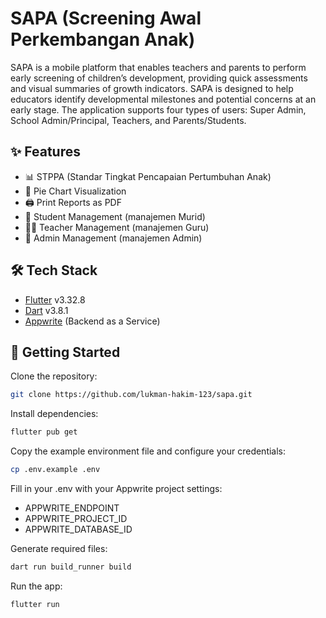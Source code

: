 # SAPA (Screening Awal Perkembangan Anak)

SAPA is a mobile platform that enables teachers and parents to perform early screening of children’s development, providing quick assessments and visual summaries of growth indicators. SAPA is designed to help educators identify developmental milestones and potential concerns at an early stage. The application supports four types of users: Super Admin, School Admin/Principal, Teachers, and Parents/Students.

## ✨ Features

- 📊 STPPA (Standar Tingkat Pencapaian Pertumbuhan Anak)
- 🥧 Pie Chart Visualization
- 🖨️ Print Reports as PDF
- 👶 Student Management (manajemen Murid)
- 👩‍🏫 Teacher Management (manajemen Guru)
- 🏫 Admin Management (manajemen Admin)

## 🛠️ Tech Stack

- [Flutter](https://flutter.dev/) v3.32.8
- [Dart](https://dart.dev/) v3.8.1
- [Appwrite](https://appwrite.io/) (Backend as a Service)

## 🚀 Getting Started

Clone the repository:

```bash
git clone https://github.com/lukman-hakim-123/sapa.git
```

Install dependencies:

```bash
flutter pub get
```

Copy the example environment file and configure your credentials:

```bash
cp .env.example .env
```

Fill in your .env with your Appwrite project settings:

- APPWRITE_ENDPOINT
- APPWRITE_PROJECT_ID
- APPWRITE_DATABASE_ID

Generate required files:

```bash
dart run build_runner build
```

Run the app:

```bash
flutter run
```
